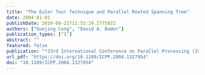 ```yaml
---
title: "The Euler Tour Technique and Parallel Rooted Spanning Tree"
date: 2004-01-01
publishDate: 2019-08-21T11:51:29.277582Z
authors: ["Guojing Cong", "David A. Bader"]
publication_types: ["1"]
abstract: ""
featured: false
publication: "*33rd International Conference on Parallel Processing (ICPP 2004), 15-18 August 2004, Montreal, Quebec, Canada*"
url_pdf: "https://doi.org/10.1109/ICPP.2004.1327954"
doi: "10.1109/ICPP.2004.1327954"
---
```


